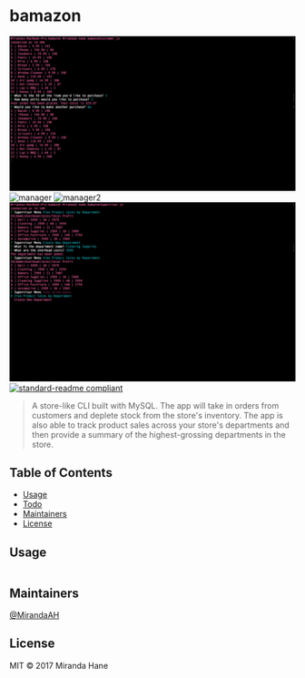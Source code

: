 # bamazon

![banner](images/Customer.png)
![manager](images/Manager.png)
![manager2](images/Manager)
![supervisor](images/Supervisor.png)
[![standard-readme compliant](https://img.shields.io/badge/standard--readme-OK-green.svg?style=flat-square)](https://github.com/RichardLitt/standard-readme)

> A store-like CLI built with MySQL. The app will take in orders from customers and deplete stock from the store&#39;s inventory. The app is also able to track product sales across your store&#39;s departments and then provide a summary of the highest-grossing departments in the store.

## Table of Contents

- [Usage](#usage)
- [Todo](#todo)
- [Maintainers](#maintainers)
- [License](#license)


## Usage

```

```

## Maintainers

[@MirandaAH](https://github.com/MirandaAH)


## License

MIT © 2017 Miranda Hane
